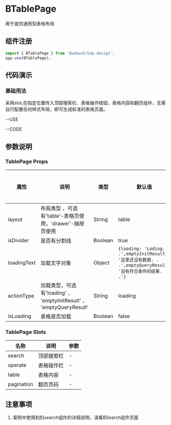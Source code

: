# BTablePage

用于提供通用型表格布局

## 组件注册

```js
import { BTablePage } from '@webank/bdp-design';
app.use(BTablePage);
```

## 代码演示

### 基础用法

采用slot,在指定位置传入顶部搜索栏、表格操作按钮、表格内容和翻页组件，无需自行配置任何样式布局，即可生成标准的表格页面。

--USE

--CODE

## 参数说明

### TablePage Props

| 属性          | 说明                                                                                                                                            | 类型                                 | 默认值 | 是否必须 |
| ------------- | ----------------------------------------------------------------------------------------------------------------------------------------------- | ------------------------------------ | ------ | -------- |
| layout | 布局类型 ，可选有'table'-表格页使用，'drawer'-抽屉页使用                                                                                                                                        | String                           | table     | 否      |                      |
| isDivider | 是否有分割线                                                                                                                                         | Boolean                           | true     | 否      |                      |
| loadingText | 加载文字对象| Object| `{loading: 'Loding. . .',emptyInitResult: '这里还没有数据. . .',emptyQueryResult: '没有符合条件的结果. . .'}`| 否      |                      |
| actionType | 加载类型，可选有'loading' 、 'emptyInitResult' 、 'emptyQueryResult' | String| loading |否
| isLoading | 表格是否加载                                                                                                                                         | Boolean                           | false     | 是      |                      |
### TablePage Slots
| 名称          | 说明                                                                                                                                            | 参数                                |
| ------------- | ----------------------------------------------------------------------------------------------------------------------------------------------- | ------------------------------------ |
| search | 顶部搜索栏                                                                                                                                          | -                        |
| operate | 表格操作栏                                                                                                                                          | -                        |
| table | 表格内容                                                                                                                                          | -                        |
| pagination | 翻页页码                                                                                                                                          | -                        |
## 注意事项
1. 案例中使用到的search组件的详细说明，请看BSearch组件页面